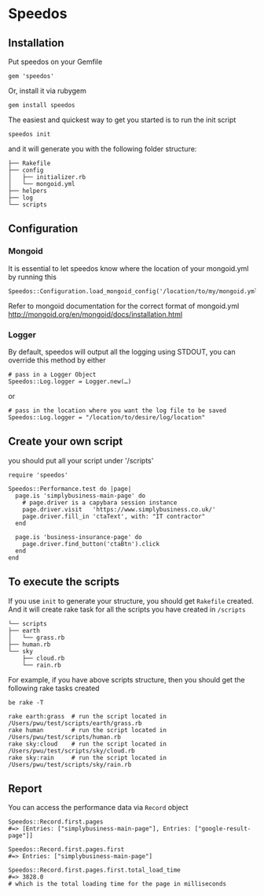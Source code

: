 # Speedos

## Installation
Put speedos on your Gemfile

	gem 'speedos'

Or, install it via rubygem

	gem install speedos
	
The easiest and quickest way to get you started is to run the init script

	speedos init

and it will generate you with the following folder structure:

	├── Rakefile
	├── config
	│   ├── initializer.rb
	│   └── mongoid.yml
	├── helpers
	├── log
	└── scripts
	
## Configuration

### Mongoid
It is essential to let speedos know where the location of  your mongoid.yml by running this

	Speedos::Configuration.load_mongoid_config('/location/to/my/mongoid.yml')
	
Refer to mongoid documentation for the correct format of mongoid.yml <http://mongoid.org/en/mongoid/docs/installation.html>

### Logger
By default, speedos will output all the logging using STDOUT, you can override this method by either

	# pass in a Logger Object
	Speedos::Log.logger = Logger.new(…)

or

	# pass in the location where you want the log file to be saved
	Speedos::Log.logger = "/location/to/desire/log/location"

## Create your own script
you should put all your script under '/scripts'

	require 'speedos'
	
	Speedos::Performance.test do |page|
	  page.is 'simplybusiness-main-page' do
	    # page.driver is a capybara session instance
	    page.driver.visit   'https://www.simplybusiness.co.uk/'
	    page.driver.fill_in 'ctaText', with: "IT contractor"
	  end
	
	  page.is 'business-insurance-page' do
	    page.driver.find_button('ctaBtn').click
	  end
	end
	
## To execute the scripts
If you use `init` to generate your structure, you should get `Rakefile` created. And it will create rake task for all the scripts you have created in `/scripts`

	└── scripts
    ├── earth
    │   └── grass.rb
    ├── human.rb
    └── sky
        ├── cloud.rb
        └── rain.rb

For example, if you have above scripts structure, then you should get the following rake tasks created

	be rake -T
	
	rake earth:grass  # run the script located in /Users/pwu/test/scripts/earth/grass.rb
	rake human        # run the script located in /Users/pwu/test/scripts/human.rb
	rake sky:cloud    # run the script located in /Users/pwu/test/scripts/sky/cloud.rb
	rake sky:rain     # run the script located in /Users/pwu/test/scripts/sky/rain.rb
	
  
## Report
You can access the performance data via `Record` object

	Speedos::Record.first.pages
	#=> [Entries: ["simplybusiness-main-page"], Entries: ["google-result-page"]]
	
	Speedos::Record.first.pages.first
	#=> Entries: ["simplybusiness-main-page"]
	
	Speedos::Record.first.pages.first.total_load_time
	#=> 3828.0 
	# which is the total loading time for the page in milliseconds
	
	
	
